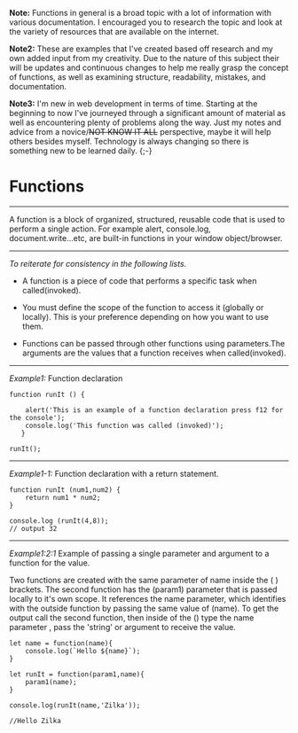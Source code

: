 __Note:__ Functions in general is a broad topic with a lot of information with various documentation. I encouraged you to research the topic and look at the variety of resources that are available on the internet.

__Note2:__ These are examples that I've created based off research and my own added input from my creativity. Due to the nature of this subject their will be updates and continuous changes to help me really grasp the concept of functions, as well as examining structure, readability, mistakes, and documentation.

__Note3:__ I'm new in web development in terms of time. Starting at the beginning to now I've journeyed through a significant amount of material as well as encountering plenty of problems along the way.  Just my notes and advice from a novice/~~NOT KNOW IT ALL~~ perspective, maybe it will help others besides myself. Technology is always changing so there is something new to be learned daily. {;-}

# __Functions__ 

---

A function is a block of organized, structured, reusable code that is used to perform a single action. For example alert, console.log, document.write...etc, are built-in functions in your window object/browser.

---

_To reiterate for consistency in the following lists._

 * A function is a piece of code that performs a specific task when called(invoked).

* You must define the scope of the function to access it (globally or locally). This is your preference depending on how you want to use them.

* Functions can be passed through other functions using parameters.The arguments are the values that a function receives when called(invoked).

---

_Example1:_ Function declaration

```
function runIt () {

    alert('This is an example of a function declaration press f12 for the console');
    console.log('This function was called (invoked)');
   }

runIt();

```

---

_Example1-1:_ Function declaration with a return statement.

```
function runIt (num1,num2) {
    return num1 * num2;
}

console.log (runIt(4,8));
// output 32
```

---


_Example1:2:1_ Example of passing a single parameter and argument to a function for the value.

Two functions are created with the same parameter of name inside the ( ) brackets. The second function has the (param1) parameter that is passed locally to it's own scope. It references the name parameter, which identifies with the outside function by passing the same value of (name). To get the output call the second function, then inside of the () type the name parameter , pass the 'string' or argument to receive the value.

```
let name = function(name){
    console.log(`Hello ${name}`);
}

let runIt = function(param1,name){
    param1(name);
}

console.log(runIt(name,'Zilka'));

//Hello Zilka
```

